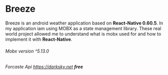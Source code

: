 # Breeze
Breeze is an android weather application based on **React-Native 0.60.5**. In my application iam using MOBX as a
state management library. These real world project allowed me to understand what is mobx used for
and how to implement it with **React-Native**.


###### Mobx version ^5.13.0
###### Forcaste Api https://darksky.net **free**
